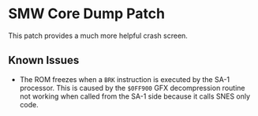 SMW Core Dump Patch
===================

This patch provides a much more helpful crash screen.

Known Issues
------------

- The ROM freezes when a `BRK` instruction is executed by the SA-1 processor.
  This is caused by the `$0FF900` GFX decompression routine not working when
  called from the SA-1 side because it calls SNES only code.
